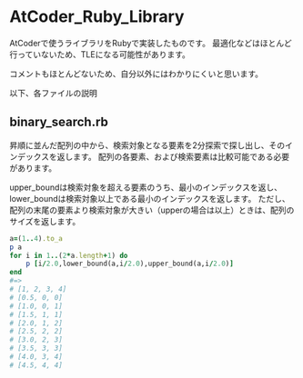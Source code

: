 # AtCoder_Ruby_Library

AtCoderで使うライブラリをRubyで実装したものです。
最適化などはほとんど行っていないため、TLEになる可能性があります。

コメントもほとんどないため、自分以外にはわかりにくいと思います。

以下、各ファイルの説明

## binary_search.rb

昇順に並んだ配列の中から、検索対象となる要素を2分探索で探し出し、そのインデックスを返します。
配列の各要素、および検索要素は比較可能である必要があります。

upper_boundは検索対象を超える要素のうち、最小のインデックスを返し、lower_boundは検索対象以上である最小のインデックスを返します。
ただし、配列の末尾の要素より検索対象が大きい（upperの場合は以上）ときは、配列のサイズを返します。

```ruby
a=(1..4).to_a
p a
for i in 1..(2*a.length+1) do
    p [i/2.0,lower_bound(a,i/2.0),upper_bound(a,i/2.0)]
end
#=>
# [1, 2, 3, 4]
# [0.5, 0, 0]
# [1.0, 0, 1]
# [1.5, 1, 1]
# [2.0, 1, 2]
# [2.5, 2, 2]
# [3.0, 2, 3]
# [3.5, 3, 3]
# [4.0, 3, 4]
# [4.5, 4, 4]
```
